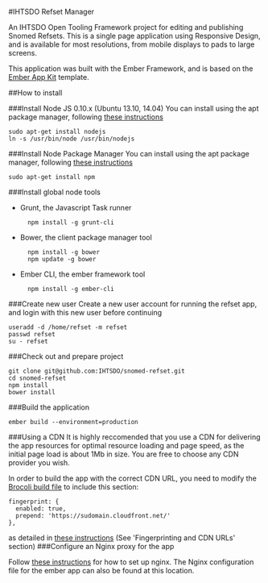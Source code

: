 #IHTSDO Refset Manager

An IHTSDO Open Tooling Framework project for editing and publishing Snomed Refsets. This is a single page application using Responsive Design, and is available for most resolutions, from mobile displays to pads to large screens.

This application was built with the Ember Framework, and is based on the [Ember App Kit](https://github.com/stefanpenner/ember-app-kit) template.

##How to install

###Install Node JS 0.10.x (Ubuntu 13.10, 14.04)
You can install using the apt package manager, following [these instructions]()

    sudo apt-get install nodejs
    ln -s /usr/bin/node /usr/bin/nodejs
###Install Node Package Manager
You can install using the apt package manager, following [these instructions]()

    sudo apt-get install npm
###Install global node tools
- Grunt, the Javascript Task runner

        npm install -g grunt-cli
- Bower, the client package manager tool

        npm install -g bower
        npm update -g bower
        
- Ember CLI, the ember framework tool

        npm install -g ember-cli

###Create new user
Create a new user account for running the refset app, and login with this new user before continuing

    useradd -d /home/refset -m refset
    passwd refset
    su - refset
        
###Check out and prepare project

    git clone git@github.com:IHTSDO/snomed-refset.git
    cd snomed-refset
    npm install
    bower install
###Build the application

    ember build --environment=production
    
###Using a CDN
It is highly reccomended that you use a CDN for delivering the app resources for optimal resource loading and page speed, as the initial page load is about 1Mb in size. You are free to choose any CDN provider you wish. 

In order to build the app with the correct CDN URL, you need to modify the [Brocoli build file](https://github.com/IHTSDO/snomed-refset/blob/master/Brocfile.js) to include this section:

    fingerprint: {
      enabled: true,
      prepend: 'https://sudomain.cloudfront.net/'
    },
    
as detailed in [these instructions](http://iamstef.net/ember-cli/#asset-compilation) (See 'Fingerprinting and CDN URLs' section)
###Configure an Nginx proxy for the app

Follow [these instructions](https://github.com/IHTSDO/snomed-publish/tree/master/config/nginx) for how to set up nginx. The Nginx configuration file for the ember app can also be found at this location.
